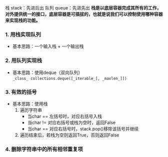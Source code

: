 栈 stack：先进后出
队列 queue：先进先出
**栈是以底层容器完成其所有的工作，对外提供统一的接口，底层容器是可插拔的，也就是说我们可以控制使用哪种容器来实现栈的功能。**

### 1. 用栈实现队列
- 基本思路：一个输入栈 + 一个输出栈

### 2. 用队列实现栈
- 基本思路：使用deque（双向队列）`_class_ collections.deque([_iterable_[, _maxlen_]])`

### 3. 有效的括号
- 基本思路：使用栈
	1. 遍历字符串
		- 当char == 左括号时，对应右括号入栈
		- 当char != 对应右括号或栈为空时，返回False
		- 当char == 对应右括号时，stack.pop()移除该括号并继续
	2. 遍历结束后，若栈为空则返回True，否则返回False

### 4. 删除字符串中的所有相邻重复项

